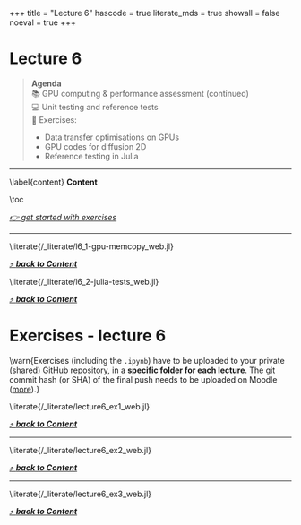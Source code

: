 +++
title = "Lecture 6"
hascode = true
literate_mds = true
showall = false
noeval = true
+++

# Lecture 6

> **Agenda**\
> :books: GPU computing & performance assessment (continued)\
> :computer: Unit testing and reference tests\
> :construction: Exercises:
> - Data transfer optimisations on GPUs
> - GPU codes for diffusion 2D
> - Reference testing in Julia

--- 

\label{content}
**Content**

\toc

[_👉 get started with exercises_](#exercises_-_lecture_6)

---

\literate{/_literate/l6_1-gpu-memcopy_web.jl}

[⤴ _**back to Content**_](#content)

\literate{/_literate/l6_2-julia-tests_web.jl}

[⤴ _**back to Content**_](#content)

# Exercises - lecture 6

\warn{Exercises (including the `.ipynb`) have to be uploaded to your private (shared) GitHub repository, in a **specific folder for each lecture**. The git commit hash (or SHA) of the final push needs to be uploaded on Moodle ([more](/homework)).}

\literate{/_literate/lecture6_ex1_web.jl}

[⤴ _**back to Content**_](#content)

---

\literate{/_literate/lecture6_ex2_web.jl}

[⤴ _**back to Content**_](#content)

---

\literate{/_literate/lecture6_ex3_web.jl}

[⤴ _**back to Content**_](#content)
